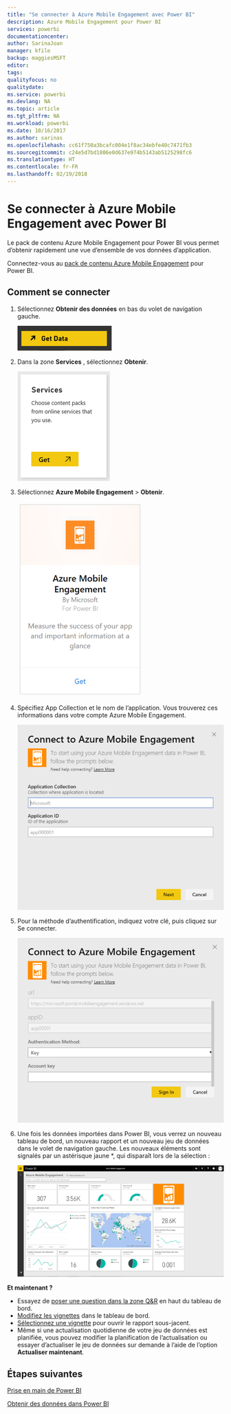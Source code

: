 ```yaml
---
title: "Se connecter à Azure Mobile Engagement avec Power BI"
description: Azure Mobile Engagement pour Power BI
services: powerbi
documentationcenter: 
author: SarinaJoan
manager: kfile
backup: maggiesMSFT
editor: 
tags: 
qualityfocus: no
qualitydate: 
ms.service: powerbi
ms.devlang: NA
ms.topic: article
ms.tgt_pltfrm: NA
ms.workload: powerbi
ms.date: 10/16/2017
ms.author: sarinas
ms.openlocfilehash: cc61f750a3bcafc004e1f8ac34ebfe40c7471fb3
ms.sourcegitcommit: c24e5d7bd1806e0d637e974b5143ab5125298fc6
ms.translationtype: HT
ms.contentlocale: fr-FR
ms.lasthandoff: 02/19/2018
---
```

# <a name="connect-to-azure-mobile-engagement-with-power-bi"></a>Se connecter à Azure Mobile Engagement avec Power BI
Le pack de contenu Azure Mobile Engagement pour Power BI vous permet d’obtenir rapidement une vue d’ensemble de vos données d’application.

Connectez-vous au [pack de contenu Azure Mobile Engagement](https://app.powerbi.com/groups/me/getdata/services/azme) pour Power BI.

## <a name="how-to-connect"></a>Comment se connecter
1. Sélectionnez **Obtenir des données** en bas du volet de navigation gauche.
   
    ![](media/service-connect-to-azure-mobile/getdata.png)
2. Dans la zone **Services** , sélectionnez **Obtenir**.
   
    ![](media/service-connect-to-azure-mobile/services.png)
3. Sélectionnez **Azure Mobile Engagement** \> **Obtenir**.
   
    ![](media/service-connect-to-azure-mobile/azme.png) 
4. Spécifiez App Collection et le nom de l’application. Vous trouverez ces informations dans votre compte Azure Mobile Engagement.
   
    ![](media/service-connect-to-azure-mobile/parameters.png) 
5. Pour la méthode d’authentification, indiquez votre clé, puis cliquez sur Se connecter.
   
    ![](media/service-connect-to-azure-mobile/creds.png)
6. Une fois les données importées dans Power BI, vous verrez un nouveau tableau de bord, un nouveau rapport et un nouveau jeu de données dans le volet de navigation gauche. Les nouveaux éléments sont signalés par un astérisque jaune \*, qui disparaît lors de la sélection :
   
    ![](media/service-connect-to-azure-mobile/dashboard.png)

 **Et maintenant ?**

* Essayez de [poser une question dans la zone Q&R](power-bi-q-and-a.md) en haut du tableau de bord.
* [Modifiez les vignettes](service-dashboard-edit-tile.md) dans le tableau de bord.
* [Sélectionnez une vignette](service-dashboard-tiles.md) pour ouvrir le rapport sous-jacent.
* Même si une actualisation quotidienne de votre jeu de données est planifiée, vous pouvez modifier la planification de l’actualisation ou essayer d’actualiser le jeu de données sur demande à l’aide de l’option **Actualiser maintenant**.

## <a name="next-steps"></a>Étapes suivantes
[Prise en main de Power BI](service-get-started.md)

[Obtenir des données dans Power BI](service-get-data.md)


